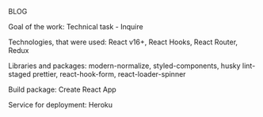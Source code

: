 BLOG

Goal of the work: Technical task - Inquire

Technologies, that were used: React v16+, React Hooks, React Router, Redux

Libraries and packages: modern-normalize, styled-components, husky lint-staged
prettier, react-hook-form, react-loader-spinner

Build package: Create React App

Service for deployment: Heroku
